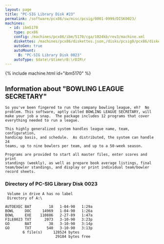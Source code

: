 ```yaml
---
layout: page
title: "PC-SIG Library Disk #23"
permalink: /software/pcx86/sw/misc/pcsig/0001-0999/DISK0023/
machines:
  - id: ibm5170
    type: pcx86
    config: /machines/pcx86/ibm/5170/cga/1024kb/rev3/machine.xml
    diskettes: /machines/pcx86/diskettes.json,/disks/pcsig0/pcx86/diskettes.json
    autoGen: true
    autoMount:
      B: "PC-SIG Library Disk 0023"
    autoType: $date\r$time\rB:\rDIR\r
---
```


{% include machine.html id="ibm5170" %}

## Information about "BOWLING LEAGUE SECRETARY"

    So you've been fingered to run the company bowling league, eh?  No
    problem. This software, aptly called BOWLING LEAGUE SECRETARY, will
    make your job a snap.  The package includes 12 programs that cover
    everything needed to run a league.
    
    This highly generalized system handles league name, team, configuration,
    handicap basis, and schedule.  As distributed, the system can handle 24
    teams, up to nine bowlers per team, and up to a 50-week season.
    
    Programs are provided to start all master files, enter scores and print
    standings (weekly), as well as prepare book average listings, final
    team/bowler standings, and display or print individual team/bowler
    record sheets.

### Directory of PC-SIG Library Disk 0023

     Volume in drive A has no label
     Directory of A:\

    AUTOEXEC BAT        18   1-04-90   1:29a
    BOWL     DOC     14969   1-04-90   1:26a
    BOWL     EXE    110886   2-27-89   1:47a
    FILE0023 TXT      2073   3-10-90   3:23p
    GO       BAT        38   3-10-90   3:14p
    GO       TXT       540   3-10-90   3:13p
            6 file(s)     128524 bytes
                           29184 bytes free
